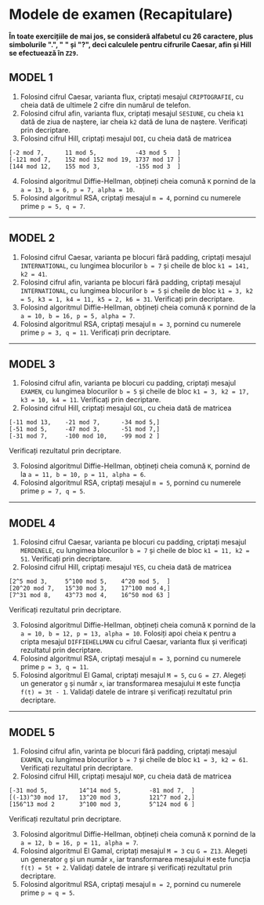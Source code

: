 # Modele de examen (Recapitulare)

**În toate exercițiile de mai jos, se consideră alfabetul cu 26 caractere, plus simbolurile ".", " " și "?", deci calculele pentru cifrurile Caesar, afin și Hill se efectuează în `Z29`.**

## MODEL 1
1. Folosind cifrul Caesar, varianta flux, criptați mesajul `CRIPTOGRAFIE`, cu cheia dată de ultimele 2 cifre din numărul de telefon.
2. Folosind cifrul afin, varianta flux, criptați mesajul `SESIUNE`, cu cheia `k1` dată de ziua de naștere, iar cheia `k2` dată de luna de naștere. Verificați prin decriptare.
3. Folosind cifrul Hill, criptați mesajul `DOI`, cu cheia dată de matricea 

```
[-2 mod 7,      11 mod 5,           -43 mod 5   ]
[-121 mod 7,    152 mod 152 mod 19, 1737 mod 17 ]
[144 mod 12,    155 mod 3,          -155 mod 3  ]
```

4. Folosind algoritmul Diffie-Hellman, obțineți cheia comună `K` pornind de la `a = 13, b = 6, p = 7, alpha = 10`.
5. Folosind algoritmul RSA, criptați mesajul `m = 4`, pornind cu numerele prime `p = 5, q = 7`.
   

---

## MODEL 2
1. Folosind cifrul Caesar, varianta pe blocuri fără padding, criptați mesajul `INTERNATIONAL`, cu lungimea blocurilor `b = 7` și cheile de bloc `k1 = 141, k2 = 41`.
2. Folosind cifrul afin, varianta pe blocuri fără padding, criptați mesajul `INTERNATIONAL`, cu lungimea blocurilor `b = 5` și cheile de bloc `k1 = 3, k2 = 5, k3 = 1, k4 = 11, k5 = 2, k6 = 31`. Verificați prin decriptare.
3. Folosind algoritmul Diffie-Hellman, obțineți cheia comună `K` pornind de la `a = 10, b = 16, p = 5, alpha = 7`.
4. Folosind algoritmul RSA, criptați mesajul `m = 3`, pornind cu numerele prime `p = 3, q = 11`. Verificați prin decriptare.

---

## MODEL 3
1. Folosind cifrul afin, varianta pe blocuri cu padding, criptați mesajul `EXAMEN`, cu lungimea blocurilor `b = 5` și cheile de bloc `k1 = 3, k2 = 17, k3 = 10, k4 = 11`. Verificați prin decriptare.
2. Folosind cifrul Hill, criptați mesajul `GOL`, cu cheia dată de matricea 

```
[-11 mod 13,    -21 mod 7,      -34 mod 5,] 
[-51 mod 5,     -47 mod 3,      -51 mod 7,]
[-31 mod 7,     -100 mod 10,    -99 mod 2 ]
```

Verificați rezultatul prin decriptare.

3. Folosind algoritmul Diffie-Hellman, obțineți cheia comună `K`, pornind de la `a = 11, b = 10, p = 11, alpha = 6`.
4. Folosind algoritmul RSA, criptați mesajul `m = 5`, pornind cu numerele prime `p = 7, q = 5`.

---

## MODEL 4
1. Folosind cifrul Caesar, varianta pe blocuri cu padding, criptați mesajul `MERDENELE`, cu lungimea blocurilor `b = 7` și cheile de bloc `k1 = 11, k2 = 51`. Verificați prin decriptare.
2. Folosind cifrul Hill, criptați mesajul `YES`, cu cheia dată de matricea 

```
[2^5 mod 3,     5^100 mod 5,    4^20 mod 5,  ] 
[20^20 mod 7,   15^30 mod 3,    17^100 mod 4,]
[7^31 mod 8,    43^73 mod 4,    16^50 mod 63 ]
```

Verificați rezultatul prin decriptare.

3. Folosind algoritmul Diffie-Hellman, obțineți cheia comună `K` pornind de la `a = 10, b = 12, p = 13, alpha = 10`. Folosiți apoi cheia `K` pentru a cripta mesajul `DIFFIEHELLMAN` cu cifrul Caesar, varianta flux și verificați rezultatul prin decriptare.
4. Folosind algoritmul RSA, criptați mesajul `m = 3`, pornind cu numerele prime `p = 3, q = 11`.
5. Folosind algoritmul El Gamal, criptați mesajul `M = 5`, cu `G = Z7`. Alegeți un generator `g` și număr `x`, iar transformarea mesajului `M` este funcția `f(t) = 3t - 1`. Validați datele de intrare și verificați rezultatul prin decriptare.

---

## MODEL 5
1. Folosind cifrul afin, varinta pe blocuri fără padding, criptați mesajul `EXAMEN`, cu lungimea blocurilor `b = 7` și cheile de bloc `k1 = 3, k2 = 61`. Verificați rezultatul prin decriptare.
2. Folosind cifrul Hill, criptați mesajul `NOP`, cu cheia dată de matricea 

```
[-31 mod 5,         14^14 mod 5,        -81 mod 7,  ]
[(-13)^30 mod 17,   13^20 mod 3,        121^7 mod 2,]
[156^13 mod 2       3^100 mod 3,        5^124 mod 6 ]  
```

Verificați rezultatul prin decriptare.

3. Folosind algoritmul Diffie-Hellman, obțineți cheia comună `K` pornind de la `a = 12, b = 16, p = 11, alpha = 7`.
4. Folosind algoritmul El Gamal, criptați mesajul `M = 3` cu `G = Z13`. Alegeți un generator `g` și un număr `x`, iar transformarea mesajului `M` este funcția `f(t) = 5t + 2`. Validați datele de intrare și verificați rezultatul prin decriptare.
5. Folosind algoritmul RSA, criptați mesajul `m = 2`, pornind cu numerele prime `p = q = 5`.
